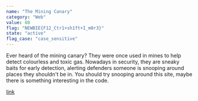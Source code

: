 ```yaml
---
name: "The Mining Canary"
category: "Web"
value: 80
flag: "NEWBIE{F12_Ctr1+sh1ft+I_m0r3}"
state: "active"
flag_case: "case_sensitive"
---
```


Ever heard of the mining canary? They were once used in mines to help detect colourless and toxic gas. Nowadays in security, they are sneaky baits for early detection, alerting defenders someone is snooping around places they shouldn't be in. You should try snooping around this site, maybe there is something interesting in the code.

[link](https://mining-canary.ctf.unswsecurity.com/)
